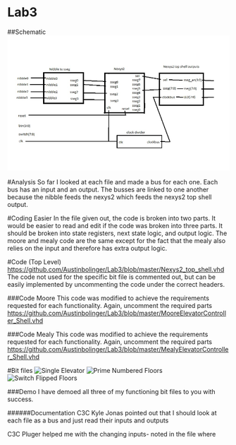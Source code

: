 Lab3
====


##Schematic
![schematic](https://github.com/Austinbolinger/Lab3/blob/master/schematic.jpg?raw=true "Schematic")

#Analysis
So far I looked at each file and made a bus for each one. Each bus has an input and an output. The busses are linked to one another because the nibble feeds the nexys2 which feeds the nexys2 top shell output.

#Coding Easier
In the file given out, the code is broken into two parts. It would be easier to read and edit if the code was broken into three parts. It should be broken into state registers, next state logic, and output logic. The moore and mealy code are the same except for the fact that the mealy also relies on the input and therefore has extra output logic.

#Code (Top Level)
https://github.com/Austinbolinger/Lab3/blob/master/Nexys2_top_shell.vhd
The code not used for the specific bit file is commented out, but can be easily implemented by uncommenting the code under the correct headers.

###Code Moore
This code was modified to achieve the requirements requested for each functionality. Again, uncomment the required parts
https://github.com/Austinbolinger/Lab3/blob/master/MooreElevatorController_Shell.vhd

###Code Mealy
This code was modified to achieve the requirements requested for each functionality. Again, uncomment the required parts
https://github.com/Austinbolinger/Lab3/blob/master/MealyElevatorController_Shell.vhd

#Bit files
![Single Elevator](https://github.com/Austinbolinger/Lab3/blob/master/basicFunctionality.bit?raw=true "MealyElevator")
![Prime Numbered Floors](https://github.com/Austinbolinger/Lab3/blob/master/primeNumbers.bit?raw=true "primeNumbers")
![Switch Flipped Floors](https://github.com/Austinbolinger/Lab3/blob/master/changeInput.bit?raw=true "changeInput")

###Demo
I have demoed all three of my functioning bit files to you with success. 

######Documentation
C3C Kyle Jonas pointed out that I should look at each file as a bus and just read their inputs and outputs

C3C Pluger helped me with the changing inputs- noted in the file where
